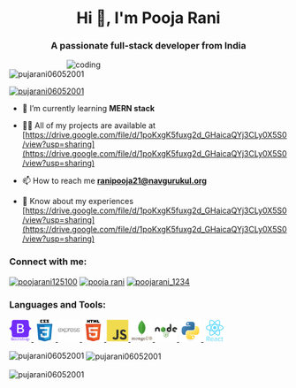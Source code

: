 <h1 align="center">Hi 👋, I'm Pooja Rani</h1>
<h3 align="center">A passionate full-stack developer from India</h3>
<img align="right" width=400 alt="coding" src="![Coding@2x](https://github.com/user-attachments/assets/f2330c45-4791-494a-b878-7f537e64c00c)
"/>

<p align="left"> <img src="https://komarev.com/ghpvc/?username=pujarani06052001&label=Profile%20views&color=0e75b6&style=flat" alt="pujarani06052001" /> </p>

<p align="left"> <a href="https://github.com/ryo-ma/github-profile-trophy"><img src="https://github-profile-trophy.vercel.app/?username=pujarani06052001" alt="pujarani06052001" /></a> </p>

- 🌱 I’m currently learning **MERN stack**

- 👨‍💻 All of my projects are available at [https://drive.google.com/file/d/1poKxgK5fuxg2d_GHaicaQYj3CLy0X5S0/view?usp=sharing](https://drive.google.com/file/d/1poKxgK5fuxg2d_GHaicaQYj3CLy0X5S0/view?usp=sharing)

- 📫 How to reach me **ranipooja21@navgurukul.org**

- 📄 Know about my experiences [https://drive.google.com/file/d/1poKxgK5fuxg2d_GHaicaQYj3CLy0X5S0/view?usp=sharing](https://drive.google.com/file/d/1poKxgK5fuxg2d_GHaicaQYj3CLy0X5S0/view?usp=sharing)

<h3 align="left">Connect with me:</h3>
<p align="left">
<a href="https://twitter.com/poojarani125100" target="blank"><img align="center" src="https://raw.githubusercontent.com/rahuldkjain/github-profile-readme-generator/master/src/images/icons/Social/twitter.svg" alt="poojarani125100" height="30" width="40" /></a>
<a href="https://linkedin.com/in/pooja rani" target="blank"><img align="center" src="https://raw.githubusercontent.com/rahuldkjain/github-profile-readme-generator/master/src/images/icons/Social/linked-in-alt.svg" alt="pooja rani" height="30" width="40" /></a>
<a href="https://www.codechef.com/users/poojarani_1234" target="blank"><img align="center" src="https://cdn.jsdelivr.net/npm/simple-icons@3.1.0/icons/codechef.svg" alt="poojarani_1234" height="30" width="40" /></a>
</p>

<h3 align="left">Languages and Tools:</h3>
<p align="left"> <a href="https://getbootstrap.com" target="_blank" rel="noreferrer"> <img src="https://raw.githubusercontent.com/devicons/devicon/master/icons/bootstrap/bootstrap-plain-wordmark.svg" alt="bootstrap" width="40" height="40"/> </a> <a href="https://www.w3schools.com/css/" target="_blank" rel="noreferrer"> <img src="https://raw.githubusercontent.com/devicons/devicon/master/icons/css3/css3-original-wordmark.svg" alt="css3" width="40" height="40"/> </a> <a href="https://expressjs.com" target="_blank" rel="noreferrer"> <img src="https://raw.githubusercontent.com/devicons/devicon/master/icons/express/express-original-wordmark.svg" alt="express" width="40" height="40"/> </a> <a href="https://www.w3.org/html/" target="_blank" rel="noreferrer"> <img src="https://raw.githubusercontent.com/devicons/devicon/master/icons/html5/html5-original-wordmark.svg" alt="html5" width="40" height="40"/> </a> <a href="https://developer.mozilla.org/en-US/docs/Web/JavaScript" target="_blank" rel="noreferrer"> <img src="https://raw.githubusercontent.com/devicons/devicon/master/icons/javascript/javascript-original.svg" alt="javascript" width="40" height="40"/> </a> <a href="https://www.mongodb.com/" target="_blank" rel="noreferrer"> <img src="https://raw.githubusercontent.com/devicons/devicon/master/icons/mongodb/mongodb-original-wordmark.svg" alt="mongodb" width="40" height="40"/> </a> <a href="https://nodejs.org" target="_blank" rel="noreferrer"> <img src="https://raw.githubusercontent.com/devicons/devicon/master/icons/nodejs/nodejs-original-wordmark.svg" alt="nodejs" width="40" height="40"/> </a> <a href="https://www.python.org" target="_blank" rel="noreferrer"> <img src="https://raw.githubusercontent.com/devicons/devicon/master/icons/python/python-original.svg" alt="python" width="40" height="40"/> </a> <a href="https://reactjs.org/" target="_blank" rel="noreferrer"> <img src="https://raw.githubusercontent.com/devicons/devicon/master/icons/react/react-original-wordmark.svg" alt="react" width="40" height="40"/> </a> </p>

<p><img align="left" src="https://github-readme-stats.vercel.app/api/top-langs?username=pujarani06052001&show_icons=true&locale=en&layout=compact" alt="pujarani06052001" /></p>

<p>&nbsp;<img align="center" src="https://github-readme-stats.vercel.app/api?username=pujarani06052001&show_icons=true&locale=en" alt="pujarani06052001" /></p>

<p><img align="center" src="https://github-readme-streak-stats.herokuapp.com/?user=pujarani06052001&" alt="pujarani06052001" /></p>
